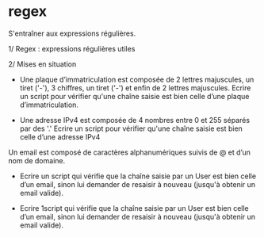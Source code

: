 # regex
S'entraîner aux expressions régulières.

1/ Regex : expressions régulières utiles 

2/ Mises en situation 
  - Une plaque d’immatriculation est composée de 2 lettres majuscules, un tiret ('-'), 3 chiffres, un tiret ('-') et enfin de     2 lettres majuscules. 
    Ecrire un script pour vérifier qu'une chaîne saisie est bien celle d’une plaque d’immatriculation.

  - Une adresse IPv4 est composée de 4 nombres entre 0 et 255 séparés par des '.'
    Ecrire un script pour vérifier qu'une chaîne saisie est bien celle d’une adresse IPv4 
    
Un email est composé de caractères alphanumériques suivis de @ et d’un nom de domaine.
  - Ecrire un script qui vérifie que la chaîne saisie par un User est bien celle d’un email, sinon lui demander de resaisir à     nouveau (jusqu'à obtenir un email valide).
  
  - Ecrire 1script qui vérifie que la chaîne saisie par un User est bien celle d’un email, sinon lui demander de resaisir à       nouveau (jusqu'à obtenir un email valide).
